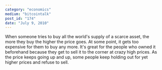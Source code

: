 ```yaml
---
category: "economics"
medium: "bitcointalk"
post_id: "174"
date: "July 9, 2010"
---
```

When someone tries to buy all the world's supply of a scarce asset, the more they buy the higher the price goes.  At some point, it gets too expensive for them to buy any more.  It's great for the people who owned it beforehand because they get to sell it to the corner at crazy high prices.  As the price keeps going up and up, some people keep holding out for yet higher prices and refuse to sell.